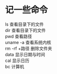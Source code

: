 # 记一些命令
ls 查看目录下的文件<br/>
dir 查看目录下的文件<br/>
pwd 查看路径<br/>
uname -a 查看系统内核<br/>
rm -rf +路径 删除文件夹<br/>
data 显示日期与时间<br/>
cal 显示日历<br/>
bc 计算机
